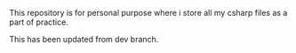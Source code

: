 This repository is for personal purpose where i store all my csharp files as a part of practice.


This has been updated from dev branch.
